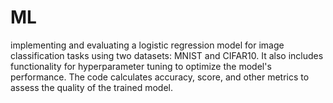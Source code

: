 # ML
implementing and evaluating a logistic regression model for image classification tasks using two datasets: MNIST and CIFAR10.
It also includes functionality for hyperparameter tuning to optimize the model's performance. 
The code calculates accuracy, score, and other metrics to assess the quality of the trained model.
